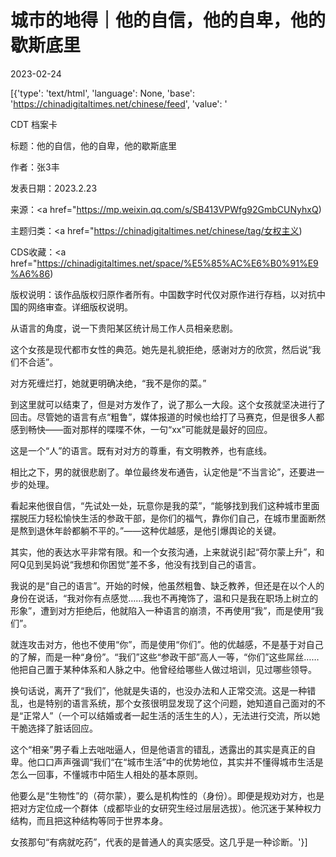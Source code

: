 # 城市的地得｜他的自信，他的自卑，他的歇斯底里

2023-02-24

[{'type': 'text/html', 'language': None, 'base': 'https://chinadigitaltimes.net/chinese/feed', 'value': '

CDT 档案卡

标题：他的自信，他的自卑，他的歇斯底里

作者：张3丰

发表日期：2023.2.23

来源：<a href="https://mp.weixin.qq.com/s/SB413VPWfg92GmbCUNyhxQ)

主题归类：<a href="https://chinadigitaltimes.net/chinese/tag/女权主义)

CDS收藏：<a href="https://chinadigitaltimes.net/space/%E5%85%AC%E6%B0%91%E9%A6%86)

版权说明：该作品版权归原作者所有。中国数字时代仅对原作进行存档，以对抗中国的网络审查。详细版权说明。





从语言的角度，说一下贵阳某区统计局工作人员相亲悲剧。

这个女孩是现代都市女性的典范。她先是礼貌拒绝，感谢对方的欣赏，然后说“我们不合适”。

对方死缠烂打，她就更明确决绝，“我不是你的菜。”

到这里就可以结束了，但是对方发作了，说了那么一大段。这个女孩就坚决进行了回击。尽管她的语言有点“粗鲁”，媒体报道的时候也给打了马赛克，但是很多人都感到畅快——面对那样的喋喋不休，一句“xx”可能就是最好的回应。

这是一个“人”的语言。既有对对方的尊重，有文明教养，也有底线。

相比之下，男的就很悲剧了。单位最终发布通告，认定他是“不当言论”，还要进一步的处理。

看起来他很自信，“先试处一处，玩意你是我的菜”，“能够找到我们这种城市里面摆脱压力轻松愉快生活的参政干部，是你们的福气，靠你们自己，在城市里面断然是熬到退休年龄都躺不平的。”——这种优越感，是他引爆舆论的关键。

其实，他的表达水平非常有限。和一个女孩沟通，上来就说引起“荷尔蒙上升”，和阿Q见到吴妈说“我想和你困觉”差不多，他没有找到自己的语言。

我说的是“自己的语言”。开始的时候，他虽然粗鲁、缺乏教养，但还是在以个人的身份在说话，“我对你有点感觉……我也不再掩饰了，温和只是我在职场上树立的形象”，遭到对方拒绝后，他就陷入一种语言的崩溃，不再使用“我”，而是使用“我们”。

就连攻击对方，他也不使用“你”，而是使用“你们”。他的优越感，不是基于对自己的了解，而是一种“身份”。“我们”这些“参政干部”高人一等，“你们”这些屌丝……他把自己置于某种体系和人脉之中。他曾经给哪些人做过培训，见过哪些领导。

换句话说，离开了“我们”，他就是失语的，也没办法和人正常交流。这是一种错乱，也是特别的语言系统，那个女孩很明显发现了这个问题，她知道自己面对的不是“正常人”（一个可以结婚或者一起生活的活生生的人），无法进行交流，所以她干脆选择了脏话回应。

这个“相亲”男子看上去咄咄逼人，但是他语言的错乱，透露出的其实是真正的自卑。他口口声声强调“我们“在“城市生活”中的优势地位，其实并不懂得城市生活是怎么一回事，不懂城市中陌生人相处的基本原则。

他要么是“生物性”的（荷尔蒙），要么是机构性的（身份）。即便是规劝对方，也是把对方定位成一个群体（成都毕业的女研究生经过层层选拔）。他沉迷于某种权力结构，而且把这种结构等同于世界本身。

女孩那句“有病就吃药”，代表的是普通人的真实感受。这几乎是一种诊断。'}]